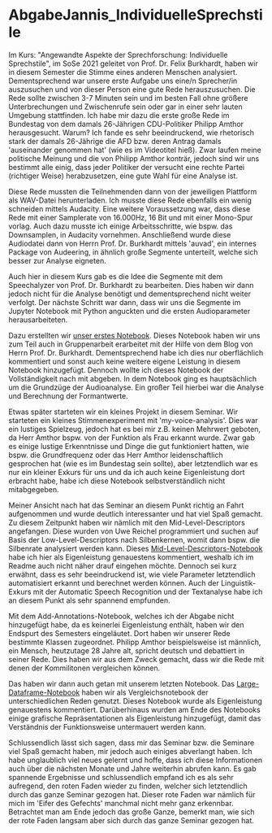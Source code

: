 # AbgabeJannis_IndividuelleSprechstile

Im  Kurs: "Angewandte Aspekte der Sprechforschung: Individuelle Sprechstile", im SoSe 2021 geleitet von Prof. Dr. Felix Burkhardt, haben wir in diesem Semester die Stimme eines anderen Menschen analysiert. Dementsprechend war unsere erste Aufgabe uns eine/n Sprecher/in auszusuchen und von dieser Person eine gute Rede herauszusuchen. Die Rede sollte zwischen 3-7 Minuten sein und im besten Fall ohne größere Unterbrechungen und Zwischenrufe sein oder gar in einer sehr lauten Umgebung stattfinden. Ich habe mir dazu die erste große Rede im Bundestag von dem damals 26-Jährigen CDU-Politiker Philipp Amthor herausgesucht. Warum? Ich fande es sehr beeindruckend, wie rhetorisch stark der damals 26-Jährige die AFD bzw. deren Antrag damals 'auseinander genommen hat' (wie es im Videotitel hieß).
Zwar laufen meine politische Meinung und die von Philipp Amthor konträr, jedoch sind wir uns bestimmt alle einig, dass jeder Politiker der versucht eine rechte Partei (richtiger Weise) herabzusetzen, eine gute Wahl für eine Analyse ist.

Diese Rede mussten die Teilnehmenden dann von der jeweiligen Plattform als WAV-Datei herunterladen. Ich musste diese Rede ebenfalls ein wenig schneiden mittels Audacity. Eine weitere Voraussetzung war, dass diese Rede mit einer Samplerate von 16.000Hz, 16 Bit und mit einer Mono-Spur vorlag. Auch  dazu musste ich einige Arbeitsschritte, wie bspw. das Downsamplen, in Audacity vornehmen.
Anschließend wurde diese Audiodatei dann von Herrn Prof. Dr. Burkhardt mittels 'auvad', ein internes Package von Audeering, in ähnlich große Segmente unterteilt, welche sich besser zur Analyse eigneten.

Auch hier in diesem Kurs gab es die Idee die Segmente mit dem Speechalyzer von Prof. Dr. Burkhardt zu bearbeiten. Dies haben wir dann jedoch nicht für die Analyse benötigt und dementsprechend nicht weiter verfolgt. Der nächste Schritt war dann, dass wir uns die Segmente im Jupyter Notebook mit Python anguckten und die ersten Audioparameter herausarbeiteten.

Dazu erstellten wir [unser erstes Notebook](SeminarIndividuelleSprechstile_Nellesen.ipynb). Dieses Notebook haben wir uns zum Teil auch in Gruppenarbeit erarbeitet mit der Hilfe von dem Blog von Herrn Prof. Dr. Burkhardt. Dementsprechend habe ich dies nur oberflächlich kommentiert und sonst auch keine weitere eigene Leistung in diesem Notebook hinzugefügt. Dennoch wollte ich dieses Notebook der Vollständigkeit nach mit abgeben. In dem Notebook ging es hauptsächlich um die Grundzüge der Audioanalyse. Ein großer Teil hierbei war die Analyse und Berechnung der Formantwerte.

Etwas später starteten wir ein kleines Projekt in diesem Seminar. Wir starteten ein kleines Stimmenexperiment mit 'my-voice-analysis'. Dies war ein lustiges Spielzeug, jedoch hat es bei mir z.B. keinen Mehrwert geboten, da Herr Amthor bspw. von der Funktion als Frau erkannt wurde. Zwar gab es einige lustige Erkenntnisse und Dinge die gut funktioniert hatten, wie bspw. die Grundfrequenz oder das Herr Amthor leidenschaftlich gesprochen hat (wie es im Bundestag sein sollte), aber letztendlich war es nur ein kleiner Exkurs für uns und da ich auch keine Eigenleistung dort erbracht habe, habe ich diese Notebook selbstverständlich nicht mitabgegeben.

Meiner Ansicht nach hat das Seminar an diesem Punkt richtig an Fahrt aufgenommen und wurde deutlich interessanter und hat viel Spaß gemacht. Zu diesem Zeitpunkt haben wir nämlich mit den Mid-Level-Descriptors angefangen. Diese wurden von  Uwe Reichel programmiert und suchen auf Basis der Low-Level-Descriptors nach Silbenkernen, womit dann bspw. die Silbenrate analysiert werden kann.
Dieses [Mid-Level-Descriptors-Notebook](mid_level_descriptors.ipynb) habe ich hier als Eigenleistung genauestens kommentiert, weshalb ich im Readme auch nicht näher drauf eingehen möchte.
Dennoch sei kurz erwähnt, dass es sehr beeindruckend ist, wie viele Parameter letztendlich automatisiert erkannt und berechnet werden können. Auch der Linguistik-Exkurs mit der Automatic Speech Recognition und der Textanalyse habe ich an diesem Punkt als sehr spannend empfunden.

Mit dem Add-Annotations-Notebook, welches ich der Abgabe nicht hinzugefügt habe, da es keinerlei Eigenleistung enthält, haben wir den Endspurt des Semesters eingeläutet. Dort haben wir unserer Rede bestimmte Klassen zugeordnet. Philipp Amthor beispielsweise ist männlich, ein Mensch, heutzutage 28 Jahre alt, spricht deutsch und debattiert in seiner Rede. Dies haben wir aus dem Zweck gemacht, dass wir die Rede mit denen der Kommilitonen vergleichen können.

Das haben wir dann auch getan mit unserem letzten Notebook. Das [Large-Dataframe-Notebook](large_dataframe.ipynb) haben wir als Vergleichsnotebook der unterschiedlichen Reden genutzt. Dieses Notebook wurde als Eigenleistung genauestens kommentiert. Darüberhinaus wurden am Ende des Notebooks einige grafische Repräsentationen als Eigenleistung hinzugefügt, damit das Verständnis der Funktionsweise untermauert werden kann.

Schlussendlich lässt sich sagen, dass mir das Seminar bzw. die Seminare viel Spaß gemacht haben, mir jedoch auch einiges abverlangt haben. Ich habe unglaublich viel neues gelernt und hoffe, dass ich diese Informationen auch über die nächsten Monate und Jahre weiterhin abrufen kann.
Es gab spannende Ergebnisse und schlussendlich empfand ich es als sehr aufregend, den roten Faden wieder zu finden, welcher sich letztendlich durch das ganze Seminar gezogen hat.
Dieser rote Faden war nämlich für mich im 'Eifer des Gefechts' manchmal nicht mehr ganz erkennbar. Betrachtet man am Ende jedoch das große Ganze, bemerkt man, wie sich der rote Faden langsam aber sich durch das ganze Seminar gezogen hat.